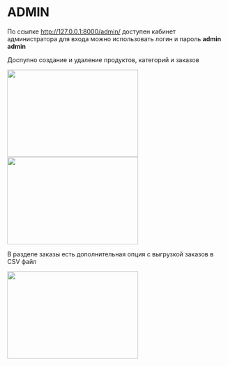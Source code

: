 # ADMIN

По ссылке http://127.0.0.1:8000/admin/ доступен кабинет администратора для входа можно использовать логин и пароль **admin admin**

Доспупно создание и удаление продуктов, категорий и заказов

<p float = "left">
<img src=https://user-images.githubusercontent.com/117024752/212329188-b82e2a7a-da62-4a43-b498-5c88eecc286d.png width=300 height=200>
<img src=https://user-images.githubusercontent.com/117024752/212329322-d7e7a00a-45cc-4cee-acc7-8784964dd1b1.png width=300 height=200>
</p>

В разделе заказы есть дополнительная опция с выгрузкой заказов в CSV файл

<img src=https://user-images.githubusercontent.com/117024752/212329087-44006cf2-28fb-4802-b3c8-b0d69f10e29d.png width=300 height=200>

